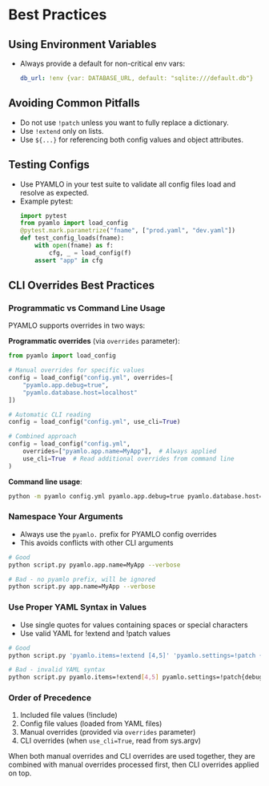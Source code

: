 # Best Practices

## Using Environment Variables
- Always provide a default for non-critical env vars:
  ```yaml
  db_url: !env {var: DATABASE_URL, default: "sqlite:///default.db"}
  ```

## Avoiding Common Pitfalls
- Do not use `!patch` unless you want to fully replace a dictionary.
- Use `!extend` only on lists.
- Use `${...}` for referencing both config values and object attributes.

## Testing Configs
- Use PYAMLO in your test suite to validate all config files load and resolve as expected.
- Example pytest:
  ```python
  import pytest
  from pyamlo import load_config
  @pytest.mark.parametrize("fname", ["prod.yaml", "dev.yaml"])
  def test_config_loads(fname):
      with open(fname) as f:
          cfg, _ = load_config(f)
      assert "app" in cfg
  ```

## CLI Overrides Best Practices

### Programmatic vs Command Line Usage

PYAMLO supports overrides in two ways:

**Programmatic overrides** (via `overrides` parameter):
```python
from pyamlo import load_config

# Manual overrides for specific values
config = load_config("config.yml", overrides=[
    "pyamlo.app.debug=true",
    "pyamlo.database.host=localhost"
])

# Automatic CLI reading
config = load_config("config.yml", use_cli=True)

# Combined approach
config = load_config("config.yml", 
    overrides=["pyamlo.app.name=MyApp"],  # Always applied
    use_cli=True  # Read additional overrides from command line
)
```

**Command line usage**:
```bash
python -m pyamlo config.yml pyamlo.app.debug=true pyamlo.database.host=localhost
```

### Namespace Your Arguments
- Always use the `pyamlo.` prefix for PYAMLO config overrides
- This avoids conflicts with other CLI arguments
```bash
# Good
python script.py pyamlo.app.name=MyApp --verbose

# Bad - no pyamlo prefix, will be ignored
python script.py app.name=MyApp --verbose
```

### Use Proper YAML Syntax in Values
- Use single quotes for values containing spaces or special characters
- Use valid YAML for !extend and !patch values
```bash
# Good
python script.py 'pyamlo.items=!extend [4,5]' 'pyamlo.settings=!patch {"debug": true}'

# Bad - invalid YAML syntax
python script.py pyamlo.items=!extend[4,5] pyamlo.settings=!patch{debug:true}
```

### Order of Precedence
1. Included file values (!include)
2. Config file values (loaded from YAML files)
3. Manual overrides (provided via `overrides` parameter)
4. CLI overrides (when `use_cli=True`, read from sys.argv)

When both manual overrides and CLI overrides are used together, they are combined with manual overrides processed first, then CLI overrides applied on top.
